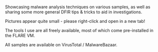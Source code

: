Showcasing malware analysis techniques on various samples, as well as sharing some more general DFIR tips & tricks to aid in investigations.

Pictures appear quite small - please right-click and open in a new tab!

The tools I use are all freely available, most of which come pre-installed in the FLARE VM.

All samples are available on VirusTotal / MalwareBazaar.

<!-- Google tag (gtag.js) -->
<script async src="https://www.googletagmanager.com/gtag/js?id=G-48M02RY99Q"></script>
<script>
  window.dataLayer = window.dataLayer || [];
  function gtag(){dataLayer.push(arguments);}
  gtag('js', new Date());

  gtag('config', 'G-48M02RY99Q');
</script>
